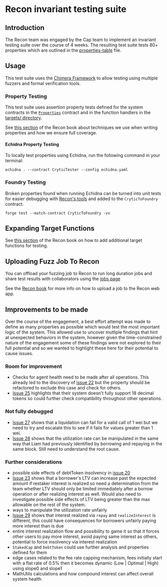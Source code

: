 # Recon invariant testing suite

## Introduction
The Recon team was engaged by the Cap team to implement an invariant testing suite over the course of 4 weeks. The resulting test suite tests 80+ properties which are outlined in the [properties-table](https://github.com/Recon-Fuzz/cap-contracts/blob/feat/recon/test/recon/properties-table.md) file.

## Usage
This test suite uses the [Chimera Framework](https://book.getrecon.xyz/writing_invariant_tests/chimera_framework.html) to allow testing using multiple fuzzers and formal verification tools. 

### Property Testing
This test suite uses assertion property tests defined for the system contracts in the [`Properties`](https://github.com/Recon-Fuzz/cap-contracts/blob/feat/recon/test/recon/Properties.sol) contract and in the function handlers in the [targets/ directory](https://github.com/Recon-Fuzz/cap-contracts/tree/feat/recon/test/recon/targets).  

See [this section](https://book.getrecon.xyz/extra/advanced.html) of the Recon book about techniques we use when writing properties and how we ensure full coverage.

#### Echidna Property Testing
To locally test properties using Echidna, run the following command in your terminal:
```shell
echidna . --contract CryticTester --config echidna.yaml
```

### Foundry Testing
Broken properties found when running Echidna can be turned into unit tests for easier debugging with [Recon's tools](https://getrecon.xyz/tools/echidna) and added to the `CryticToFoundry` contract.

```shell
forge test --match-contract CryticToFoundry -vv
```

## Expanding Target Functions
See [this section](https://book.getrecon.xyz/writing_invariant_tests/sample_project.html#building-target-functions) of the Recon book on how to add additional target functions for testing. 

## Uploading Fuzz Job To Recon

You can offload your fuzzing job to Recon to run long duration jobs and share test results with collaborators using the [jobs page](https://getrecon.xyz/dashboard/jobs)

See the [Recon book](https://book.getrecon.xyz/using_recon/running_jobs.html) for more info on how to upload a job to the Recon web app. 

## Improvements to be made
Over the course of the engagement, a best effort attempt was made to define as many properties as possible which would test the most important logic of the system. This allowed use to uncover mutliple findings that hint at unexpected behaviors in the system, however given the time-constrained nature of the engagement some of these findings were not explored to their full potential and so we wanted to highlight these here for their potential to cause issues.  

### Room for improvement
- Checks for agent health need to be made after all operations. This already led to the discovery of [issue 22](https://github.com/Recon-Fuzz/cap-invariants/issues/22) but the property should be refactored to exclude this case and check for others.
- [Issue 25](https://github.com/Recon-Fuzz/cap-invariants/issues/25) highlights that their system doesn't fully support 18 decimal tokens so could further check compatibility throughout other operations.

### Not fully debugged
- [Issue 27](https://github.com/Recon-Fuzz/cap-invariants/issues/27) shows that a liquidation can fail for a valid call of 1 wei but we need to try and escalate this to see if it fails for values greater than 1 wei.
- [Issue 28](https://github.com/Recon-Fuzz/cap-invariants/issues/28) shows that the utilization rate can be manipulated in the same way that Liam had previously identified by borrowing and repaying in the same block. Still need to understand the root cause. 

### Further considerations
- possible side effects of debtToken insolvency in [issue 20](https://github.com/Recon-Fuzz/cap-invariants/issues/20)
- [Issue 23](https://github.com/Recon-Fuzz/cap-invariants/issues/23) shows that a borrower's LTV can increase past the expected amount if restaker interest is realized so need a determination from the team whether LTV should only be limited immediately after a borrow operation or after realizing interest as well. Would also need to investigate possible side effects of LTV being greater than the max allowable on the rest of the system.
- ways to manipulate the utilization rate unfairly 
- [Issue 29](https://github.com/Recon-Fuzz/cap-invariants/issues/29) shows that interest realized via `repay` and `realizeInterest` is different, this could have consequences for borrowers unfairly paying more interest than is due
- entire interest realization flow and possibility to game it so that it forces other users to pay more interest, avoid paying same interest as others, potential to force insolvency via interest realization
- `StakedCap` and `DebtToken` could use further analysis and properties defined for them
- edge cases related to the fee rate capping mechanism, fees initially start with a flat rate of 0.5% then it becomes dynamic (Low | Optimal | High) using slope0 and slope1
- MathUtils calculations and how compound interest can affect overall system health
